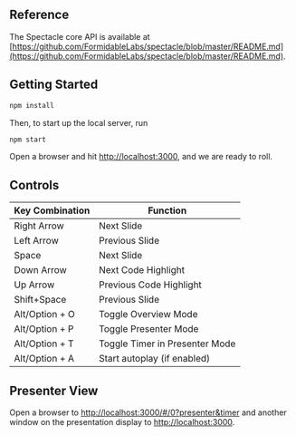 ## Reference

The Spectacle core API is available at [https://github.com/FormidableLabs/spectacle/blob/master/README.md](https://github.com/FormidableLabs/spectacle/blob/master/README.md).

## Getting Started

```bash
npm install
```

Then, to start up the local server, run
```bash
npm start
```

Open a browser and hit [http://localhost:3000](http://localhost:3000), and we are ready to roll.

## Controls

| Key Combination | Function                       |
| --------------- | ------------------------------ |
| Right Arrow     | Next Slide                     |
| Left Arrow      | Previous Slide                 |
| Space           | Next Slide                     |
| Down Arrow      | Next Code Highlight            |
| Up Arrow        | Previous Code Highlight        |
| Shift+Space     | Previous Slide                 |
| Alt/Option + O  | Toggle Overview Mode           |
| Alt/Option + P  | Toggle Presenter Mode          |
| Alt/Option + T  | Toggle Timer in Presenter Mode |
| Alt/Option + A  | Start autoplay (if enabled)    |



## Presenter View

Open a browser to [http://localhost:3000/#/0?presenter&timer](http://localhost:3000/#/0?presenter&timer) and another window on the presentation display to [http://localhost:3000](http://localhost:3000).



